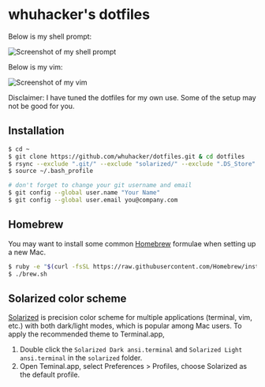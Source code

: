 # whuhacker's dotfiles

Below is my shell prompt:

![Screenshot of my shell prompt](http://i.imgur.com/AWBwXqx.jpg?1)

Below is my vim:

![Screenshot of my vim](http://i.imgur.com/nZsXvQU.jpg?1)

Disclaimer: I have tuned the dotfiles for my own use. Some of the setup may not be good for you.

## Installation

```bash
$ cd ~
$ git clone https://github.com/whuhacker/dotfiles.git & cd dotfiles
$ rsync --exclude ".git/" --exclude "solarized/" --exclude ".DS_Store" --exclude "README.md" -avh --no-perms . ~
$ source ~/.bash_profile

# don't forget to change your git username and email
$ git config --global user.name "Your Name"
$ git config --global user.email you@company.com
```

## Homebrew

You may want to install some common [Homebrew](http://brew.sh) formulae when setting up a new Mac.

```bash
$ ruby -e "$(curl -fsSL https://raw.githubusercontent.com/Homebrew/install/master/install)"
$ ./brew.sh
```

## Solarized color scheme

[Solarized](https://github.com/altercation/solarized) is precision color scheme for multiple applications (terminal, vim, etc.) with both dark/light modes, which is popular among Mac users. To apply the recommended theme to Terminal.app,
1. Double click the `Solarized Dark ansi.terminal` and `Solarized Light ansi.terminal` in the `solarized` folder.
2. Open Teminal.app, select Preferences > Profiles, choose Solarized as the default profile.